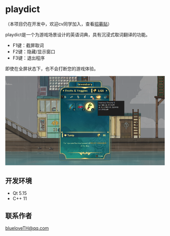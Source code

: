 # playdict

（本项目仍在开发中，欢迎cv同学加入，查看[招募贴](recruit.md)）

playdict是一个为游戏场景设计的英语词典，具有沉浸式取词翻译的功能。

+   F1键：截屏取词
+   F2键：隐藏/显示窗口
+   F3键：退出程序

即使在全屏状态下，也不会打断您的游戏体验。

![](docs/demo_01.png)

## 开发环境

+   Qt 5.15
+   C++ 11

## 联系作者

blueloveTH@qq.com